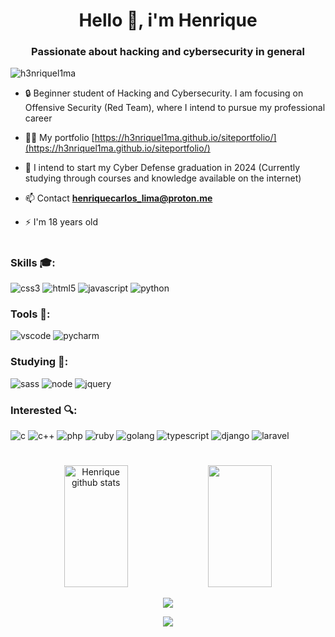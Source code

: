 <h1 align="center">Hello 👋, i'm Henrique</h1>
<h3 align="center">Passionate about hacking and cybersecurity in general</h3>

<p align="left"> <img src="https://komarev.com/ghpvc/?username=h3nriquel1ma&label=Profile%20views&color=0e75b6&style=flat" alt="h3nriquel1ma" /> </p>

- 🔒 Beginner student of Hacking and Cybersecurity. I am focusing on Offensive Security (Red Team), where I intend to pursue my professional career

- 👨‍💻 My portfolio [https://h3nriquel1ma.github.io/siteportfolio/](https://h3nriquel1ma.github.io/siteportfolio/)

- 🔐 I intend to start my Cyber ​​Defense graduation in 2024 (Currently studying through courses and knowledge available on the internet)

- 📫 Contact **henriquecarlos_lima@proton.me**

- ⚡ I'm 18 years old
<h1></h1>
<h3 align="left">Skills 🎓:</h3>
<p align="left">
  <img src="https://img.shields.io/badge/CSS3-1572B6?style=for-the-badge&logo=css3&logoColor=white" alt="css3"/> 
  <img src="https://img.shields.io/badge/HTML5-E34F26?style=for-the-badge&logo=html5&logoColor=white" alt="html5"/> 
  <img src="https://img.shields.io/badge/JavaScript-F7DF1E?style=for-the-badge&logo=javascript&logoColor=black" alt="javascript"/>
  <img src="https://img.shields.io/badge/Python-3776AB?style=for-the-badge&logo=python&logoColor=white" alt="python"/> 
</p>

<h3 align="left">Tools 🧰:</h3>
<p align="left">
  <img src="https://img.shields.io/badge/Visual_Studio_Code-0078D4?style=for-the-badge&logo=visual%20studio%20code&logoColor=white" alt="vscode"/>
  <img src="https://img.shields.io/badge/PyCharm-000000.svg?&style=for-the-badge&logo=PyCharm&logoColor=white" alt="pycharm"/>   
</p>

<h3 align="left">Studying 📖:</h3>
<p align="left">
  <img src="https://img.shields.io/badge/Sass-CC6699?style=for-the-badge&logo=sass&logoColor=white" alt="sass"/>
  <img src="https://img.shields.io/badge/Node.js-43853D?style=for-the-badge&logo=node.js&logoColor=white" alt="node"/>
  <img src="https://img.shields.io/badge/jQuery-0769AD?style=for-the-badge&logo=jquery&logoColor=white" alt="jquery"/>
</p>

<h3 align="left">Interested 🔍:</h3>
<p align="left">
  <img src="https://img.shields.io/badge/C-00599C?style=for-the-badge&logo=c&logoColor=white" alt="c"/>
  <img src="https://img.shields.io/badge/C%2B%2B-00599C?style=for-the-badge&logo=c%2B%2B&logoColor=white" alt="c++"/>
  <img src="https://img.shields.io/badge/PHP-777BB4?style=for-the-badge&logo=php&logoColor=white" alt="php"/>
  <img src="https://img.shields.io/badge/Ruby-CC342D?style=for-the-badge&logo=ruby&logoColor=white" alt="ruby"/>
  <img src="https://img.shields.io/badge/Go-00ADD8?style=for-the-badge&logo=go&logoColor=white" alt="golang"/>
  <img src="https://img.shields.io/badge/TypeScript-007ACC?style=for-the-badge&logo=typescript&logoColor=white" alt="typescript"/>
  <img src="https://img.shields.io/badge/Django-092E20?style=for-the-badge&logo=django&logoColor=white" alt="django"/>
  <img src="https://img.shields.io/badge/Laravel-FF2D20?style=for-the-badge&logo=laravel&logoColor=white" alt="laravel"/>
</p>
<h1></h1>
<div align="center">  
  <img width="45%" height="195px" src="https://github-readme-stats.vercel.app/api?username=H3nriqueL1ma&show_icons=true&count_private=true&hide_border=true&theme=tokyonight" alt="Henrique github stats" /> 
  <img width="45%" height="195px" src="https://github-readme-stats.vercel.app/api/top-langs/?username=H3nriqueL1ma&layout=compact&hide_border=true&theme=tokyonight" />
  
  <a href="http://www.github.com/H3nriqueL1ma"><img src="https://github-readme-streak-stats.herokuapp.com/?user=H3nriqueL1ma&theme=tokyonight&hide_border=true" /></a>
</div>

<p align="center">
  <img src="https://github-profile-trophy.vercel.app/?username=H3nriqueL1ma&theme=tokyonight&row=1&no-bg=true&column=6&margin-w=15&margin-h=15" />
</p>
